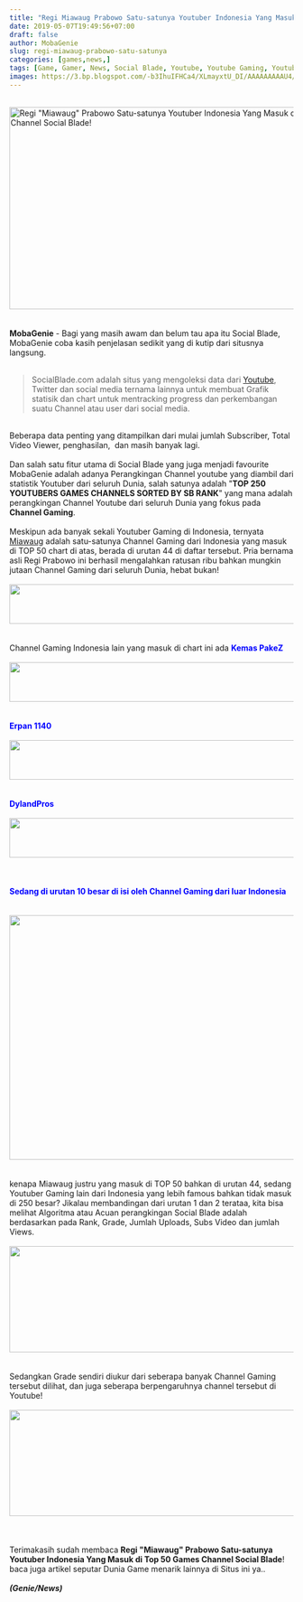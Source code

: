 ```yaml
---
title: "Regi Miawaug Prabowo Satu-satunya Youtuber Indonesia Yang Masuk di Top 50 Games Channel Social Blade"
date: 2019-05-07T19:49:56+07:00
draft: false
author: MobaGenie
slug: regi-miawaug-prabowo-satu-satunya
categories: [games,news,]
tags: [Game, Gamer, News, Social Blade, Youtube, Youtube Gaming, Youtuber,]
images: https://3.bp.blogspot.com/-b3IhuIFHCa4/XLmayxtU_DI/AAAAAAAAAU4/RWYxezVT4PgeyJvFzHPmjP_nfA0ziwTyQCPcBGAYYCw/s640/mobagenie.id-socialblade-pict0.jpg
---
```


<div text-align: center;">
</div>
<br />
<div text-align: center;">
<img alt="Regi &quot;Miawaug&quot; Prabowo Satu-satunya Youtuber Indonesia Yang Masuk di Top 50 Games Channel Social Blade!"    height="358" src="https://3.bp.blogspot.com/-b3IhuIFHCa4/XLmayxtU_DI/AAAAAAAAAU4/RWYxezVT4PgeyJvFzHPmjP_nfA0ziwTyQCPcBGAYYCw/s640/mobagenie.id-socialblade-pict0.jpg" title="" width="640" /></div>
<br />
<br />
<b>MobaGenie</b> - Bagi yang masih awam dan belum tau apa itu Social Blade, MobaGenie coba kasih penjelasan sedikit yang di kutip dari situsnya langsung.<br />
<br />
<blockquote class="tr_bq">
SocialBlade.com adalah situs yang mengoleksi data dari <a href="https://www.youtube.com/" target="">Youtube</a>, Twitter dan social media ternama lainnya untuk membuat Grafik statisik dan chart untuk mentracking progress dan perkembangan suatu Channel atau user dari social media.&nbsp;</blockquote>
<br />
Beberapa data penting yang ditampilkan dari mulai jumlah Subscriber, Total Video Viewer, penghasilan,&nbsp; dan masih banyak lagi.<br />
<br />
Dan salah satu fitur utama di Social Blade yang juga menjadi favourite MobaGenie adalah adanya Perangkingan Channel youtube yang diambil dari statistik Youtuber dari seluruh Dunia, salah satunya adalah "<b>TOP 250 YOUTUBERS GAMES CHANNELS SORTED BY SB RANK</b>" yang mana adalah perangkingan Channel Youtube dari seluruh Dunia yang fokus pada <b>Channel Gaming</b>.<br />
<br />
Meskipun ada banyak sekali Youtuber Gaming di Indonesia, ternyata <a href="https://mobagenie.my.id/regi-miawaug-prabowo-satu-satunya/" target="_blank">Miawaug</a> adalah satu-satunya Channel Gaming dari Indonesia yang masuk di TOP 50 chart di atas, berada di urutan 44 di daftar tersebut. Pria bernama asli Regi Prabowo ini berhasil mengalahkan ratusan ribu bahkan mungkin jutaan Channel Gaming dari seluruh Dunia, hebat bukan!<br />
<br />
<div text-align: center;">
<img    height="70" src="https://1.bp.blogspot.com/-R415foJBZxk/XLmax078TDI/AAAAAAAAAVQ/9ugmNfu2jeUv-l6hQSzWg-0ZDoOqr5pNACPcBGAYYCw/s640/mobagenie.id-socialblade-pict1.jpg" width="640" /></div>
<br />
<br />
Channel Gaming Indonesia lain yang masuk di chart ini ada <b><span style="color: blue;">Kemas PakeZ</span></b><br />
<br />
<div text-align: center;">
<img    height="70" src="https://3.bp.blogspot.com/-ittLgILj30k/XLmaxoKdBhI/AAAAAAAAAVY/gRwlxZgO_es2kagkgPq-wRsWIXNxfzuiQCPcBGAYYCw/s640/mobagenie.id-socialblade-pict2.jpg" width="640" /></div>
<br />
<br />
<b><span style="color: blue;">Erpan 1140</span></b><br />
<br />
<div text-align: center;">
<img    height="70" src="https://3.bp.blogspot.com/-Wk11Cz4af3c/XLmayy7HvrI/AAAAAAAAAU8/e42onj-07VEBUVbeRPHUWnxDo4ACUTmYwCPcBGAYYCw/s640/mobagenie.id-socialblade-pict3.jpg" width="640" /></div>
<br />
<br />
<b><span style="color: blue;">DylandPros</span></b><br />
<br />
<div text-align: center;">
<img    height="70" src="https://1.bp.blogspot.com/-DqdW33WO564/XLmazLflOpI/AAAAAAAAAVY/Lb7C0TasU40HF2wXZFCAIk8sNLYul_JkwCPcBGAYYCw/s640/mobagenie.id-socialblade-pict4.jpg" width="640" /></div>
<br />
<br />
<b><span style="color: blue;"><br /></span></b>
<b><span style="color: blue;">Sedang di urutan 10 besar di isi oleh Channel Gaming dari luar Indonesia</span></b><br />
<br />
<br />
<div text-align: center;">
<img    height="433" src="https://3.bp.blogspot.com/-_uux02byh6E/XLmazojA8bI/AAAAAAAAAVE/JSd0akGWSvo8VIEg2V9F09nqt5f2oH9wQCPcBGAYYCw/s640/mobagenie.id-socialblade-pict5.jpg" width="640" /></div>
<br />
<br />
kenapa Miawaug justru yang masuk di TOP 50 bahkan di urutan 44, sedang Youtuber Gaming lain dari Indonesia yang lebih famous bahkan tidak masuk di 250 besar? Jikalau membandingan dari urutan 1 dan 2 terataa, kita bisa melihat Algoritma atau Acuan perangkingan Social Blade adalah berdasarkan pada Rank, Grade, Jumlah Uploads, Subs Video dan jumlah Views.<br />
<br />
<div text-align: center;">
<img    height="188" src="https://3.bp.blogspot.com/-B9Hw1lHpRxM/XLmazxF11hI/AAAAAAAAAVU/DWQfSTEktpYSm-h9xq7QgGbDANrzNuVjQCPcBGAYYCw/s640/mobagenie.id-socialblade-pict6.jpg" width="640" /></div>
<br />
<br />
Sedangkan Grade sendiri diukur dari seberapa banyak Channel Gaming tersebut dilihat, dan juga seberapa berpengaruhnya channel tersebut di Youtube!<br />
<br />
<div text-align: center;">
<img    height="188" src="https://2.bp.blogspot.com/-ZbcU-_N4X_Y/XLma0DXEOlI/AAAAAAAAAVY/vPBvCb3lKhcMBImaYG3yST-aAhM3Vj4_QCPcBGAYYCw/s640/mobagenie.id-socialblade-pict7.jpg" width="640" /></div>
<br />
<br />
<br />
Terimakasih sudah membaca&nbsp;<b>Regi "Miawaug" Prabowo Satu-satunya Youtuber Indonesia Yang Masuk di Top 50 Games Channel Social Blade</b>!&nbsp; baca juga artikel seputar Dunia Game menarik lainnya di Situs ini ya..<br />
<br />
<b><i>(Genie/News)</i></b>